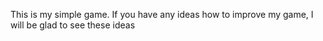 This is my simple game. If you have any ideas how to improve my game, I will be glad to see these ideas
